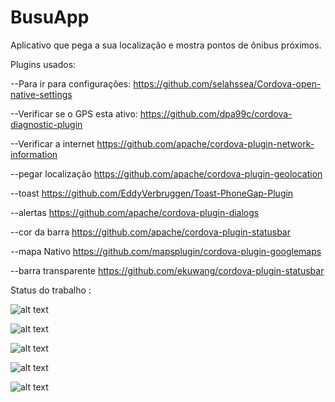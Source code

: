 # BusuApp

Aplicativo que pega a sua localização e mostra pontos de ônibus próximos.

Plugins usados:

--Para ir para configurações:
https://github.com/selahssea/Cordova-open-native-settings

--Verificar se o GPS esta ativo:
https://github.com/dpa99c/cordova-diagnostic-plugin

--Verificar a internet
https://github.com/apache/cordova-plugin-network-information

--pegar localização
https://github.com/apache/cordova-plugin-geolocation

--toast
https://github.com/EddyVerbruggen/Toast-PhoneGap-Plugin

--alertas
https://github.com/apache/cordova-plugin-dialogs

--cor da barra
https://github.com/apache/cordova-plugin-statusbar

--mapa Nativo
https://github.com/mapsplugin/cordova-plugin-googlemaps

--barra transparente
https://github.com/ekuwang/cordova-plugin-statusbar

Status do trabalho :

![alt text](https://scontent.fcaw2-1.fna.fbcdn.net/v/t34.0-12/22627652_1481563371927279_253132512_n.png?oh=0b534599d3a2e22c0367b86effce4d9e&oe=59EB1F15)

![alt text](https://scontent.fcaw2-1.fna.fbcdn.net/v/t34.0-12/22686464_1481563488593934_1233836507_n.png?oh=ce48e1c3526e1c21f4f833ce9cd03fc7&oe=59E9F29A)

![alt text](https://scontent.fcaw2-1.fna.fbcdn.net/v/t34.0-12/22635134_1481563505260599_1941812705_n.png?oh=5a72bfadcb619b326ad8f10705b2a063&oe=59EA4011)

![alt text](https://scontent.fcaw2-1.fna.fbcdn.net/v/t34.0-12/22635134_1481563505260599_1941812705_n.png?oh=5a72bfadcb619b326ad8f10705b2a063&oe=59EA4011)

![alt text](https://scontent-gru2-2.xx.fbcdn.net/v/t34.0-12/22657324_1480767292006887_342472200_n.png?oh=30a762211b3786b008ff9fc69e54f11b&oe=59E98CAF)


